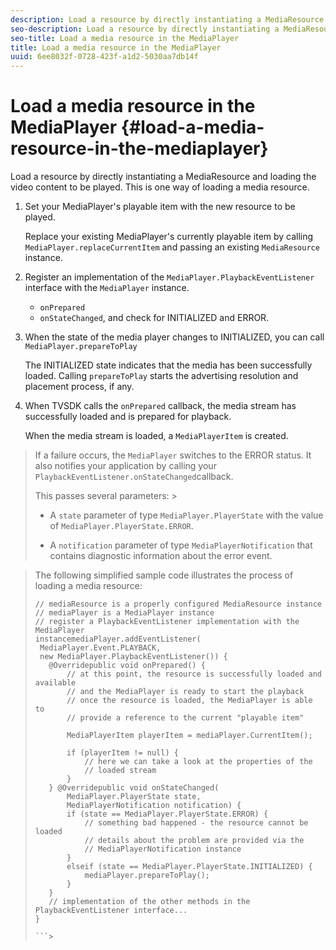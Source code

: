 ```yaml
---
description: Load a resource by directly instantiating a MediaResource and loading the video content to be played. This is one way of loading a media resource.
seo-description: Load a resource by directly instantiating a MediaResource and loading the video content to be played. This is one way of loading a media resource.
seo-title: Load a media resource in the MediaPlayer
title: Load a media resource in the MediaPlayer
uuid: 6ee8032f-0728-423f-a1d2-5030aa7db14f
---
```


# Load a media resource in the MediaPlayer {#load-a-media-resource-in-the-mediaplayer}

Load a resource by directly instantiating a MediaResource and loading the video content to be played. This is one way of loading a media resource.

1. Set your MediaPlayer's playable item with the new resource to be played.

   Replace your existing MediaPlayer's currently playable item by calling `MediaPlayer.replaceCurrentItem` and passing an existing `MediaResource` instance. 

1. Register an implementation of the `MediaPlayer.PlaybackEventListener` interface with the `MediaPlayer` instance.

    * `onPrepared` 
    * `onStateChanged`, and check for INITIALIZED and ERROR.

1. When the state of the media player changes to INITIALIZED, you can call `MediaPlayer.prepareToPlay`

   The INITIALIZED state indicates that the media has been successfully loaded. Calling `prepareToPlay` starts the advertising resolution and placement process, if any.
1. When TVSDK calls the `onPrepared` callback, the media stream has successfully loaded and is prepared for playback.

   When the media stream is loaded, a `MediaPlayerItem` is created.
>If a failure occurs, the `MediaPlayer` switches to the ERROR status. It also notifies your application by calling your `PlaybackEventListener.onStateChanged`callback. 
>
>This passes several parameters: >
>* A `state` parameter of type `MediaPlayer.PlayerState` with the value of `MediaPlayer.PlayerState.ERROR`. 
>
>* A `notification` parameter of type `MediaPlayerNotification` that contains diagnostic information about the error event. 
>

><!--<a id="example_3774607C6F08473282CF0CB7F3D82373"></a>-->

>The following simplified sample code illustrates the process of loading a media resource: 
>
>```java>
>// mediaResource is a properly configured MediaResource instance 
>// mediaPlayer is a MediaPlayer instance 
>// register a PlaybackEventListener implementation with the MediaPlayer  
>instancemediaPlayer.addEventListener( 
>  MediaPlayer.Event.PLAYBACK, 
>  new MediaPlayer.PlaybackEventListener()) { 
>    @Overridepublic void onPrepared() { 
>        // at this point, the resource is successfully loaded and available 
>        // and the MediaPlayer is ready to start the playback 
>        // once the resource is loaded, the MediaPlayer is able to 
>        // provide a reference to the current "playable item" 
> 
>        MediaPlayerItem playerItem = mediaPlayer.CurrentItem(); 
> 
>        if (playerItem != null) {     
>            // here we can take a look at the properties of the     
>            // loaded stream 
>        } 
>    } @Overridepublic void onStateChanged( 
>        MediaPlayer.PlayerState state,  
>        MediaPlayerNotification notification) { 
>        if (state == MediaPlayer.PlayerState.ERROR) { 
>            // something bad happened - the resource cannot be loaded    
>            // details about the problem are provided via the  
>            // MediaPlayerNotification instance 
>        }  
>        elseif (state == MediaPlayer.PlayerState.INITIALIZED) {     
>            mediaPlayer.prepareToPlay(); 
>        } 
>    } 
>    // implementation of the other methods in the PlaybackEventListener interface... 
>} 
>
>```>
